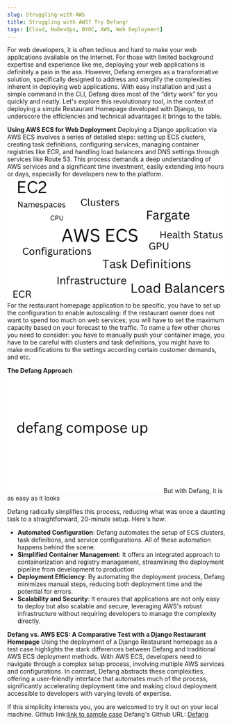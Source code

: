 ```yaml
---
slug: Struggling-with-AWS
title: Struggling with AWS? Try Defang!
tags: [Cloud, NoDevOps, BYOC, AWS, Web Deployment]
---
```


For web developers, it is often tedious and hard to make your web applications available on the internet. For those with limited background expertise and experience like me, deploying your web applications is definitely a pain in the ass. However, Defang emerges as a transformative solution, specifically designed to address and simplify the complexities inherent in deploying web applications. With easy installation and just a simple command in the CLI, Defang does most of the “dirty work” for you quickly and neatly. Let's explore this revolutionary tool, in the context of deploying a simple Restaurant Homepage developed with Django, to underscore the efficiencies and technical advantages it brings to the table.

**Using AWS ECS for Web Deployment**
Deploying a Django application via AWS ECS involves a series of detailed steps: setting up ECS clusters, creating task definitions, configuring services, managing container registries like ECR, and handling load balancers and DNS settings through services like Route 53. This process demands a deep understanding of AWS services and a significant time investment, easily extending into hours or days, especially for developers new to the platform.
![AWS ECS](./images/AWS-ECS.png "AWS-ECS")
For the restaurant homepage application to be specific, you have to set up the configuration to enable autoscaling: if the restaurant owner does not want to spend too much on web services; you will have to set the maximum capacity based on your forecast to the traffic. To name a few other chores you need to consider: you have to manually push your container image, you have to be careful with clusters and task definitions, you might have to make modifications to the settings according certain customer demands, and etc. 

**The Defang Approach**
![The Defang Approach](./images/defangApproach.png "The Defang Approach")
But with Defang, it is as easy as it looks

Defang radically simplifies this process, reducing what was once a daunting task to a straightforward, 20-minute setup. Here's how:
* __Automated Configuration__:
Defang automates the setup of ECS clusters, task definitions, and service configurations. All of these automation happens behind the scene. 
* __Simplified Container Management__:
It offers an integrated approach to containerization and registry management, streamlining the deployment pipeline from development to production
* __Deployment Efficiency__:
By automating the deployment process, Defang minimizes manual steps, reducing both deployment time and the potential for errors.
* __Scalability and Security__:
It ensures that applications are not only easy to deploy but also scalable and secure, leveraging AWS's robust infrastructure without requiring developers to manage the complexity directly.

**Defang vs. AWS ECS: A Comparative Test with a Django Restaurant Homepage**
Using the deployment of a Django Restaurant homepage as a test case highlights the stark differences between Defang and traditional AWS ECS deployment methods. With AWS ECS, developers need to navigate through a complex setup process, involving multiple AWS services and configurations. In contrast, Defang abstracts these complexities, offering a user-friendly interface that automates much of the process, significantly accelerating deployment time and making cloud deployment accessible to developers with varying levels of expertise.

If this simplicity interests you, you are welcomed to try it out on your local machine.
Github link:[link to sample case](https://github.com/HongchenY/Sample-Restaurant-Homepage)
Defang's Github URL: [Defang](http://github.com.defang-io/defang)